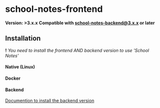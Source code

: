 # school-notes-frontend

__Version: >3.x.x__ 
__Compatible with school-notes-backend@3.x.x or later__

## Installation

__!__ *You need to install the frontend AND backend version to use 'School Notes'*

#### Native (Linux)

#### Docker

#### Backend
[Documention to install the backend version](https://github.com/osourcet/school-notes-backend/blob/stable/README.md)